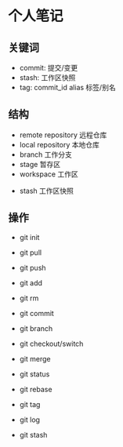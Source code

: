 # 个人笔记

## 关键词
- commit: 提交/变更
- stash: 工作区快照
- tag: commit_id alias 标签/别名

## 结构
- remote repository 远程仓库
- local repository 本地仓库
- branch 工作分支
- stage 暂存区
- workspace 工作区
* stash 工作区快照

## 操作
- git init
- git pull
- git push
- git add
- git rm
- git commit
- git branch
- git checkout/switch
- git merge

- git status
- git rebase
- git tag
- git log
- git stash